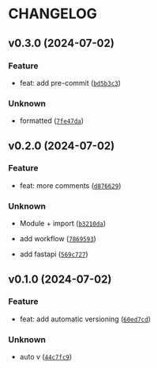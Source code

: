 # CHANGELOG

## v0.3.0 (2024-07-02)

### Feature

* feat: add pre-commit ([`bd5b3c3`](https://github.com/dd-Splunk/Python-versioning/commit/bd5b3c310799bab1dc3d80ece4f0f825275a5d11))

### Unknown

* formatted ([`7fe47da`](https://github.com/dd-Splunk/Python-versioning/commit/7fe47daa6929050064e4015aea33daab359bd8e0))

## v0.2.0 (2024-07-02)

### Feature

* feat: more comments ([`d876629`](https://github.com/dd-Splunk/Python-versioning/commit/d8766293c06e9851c025478c4c061445876f6b48))

### Unknown

* Module + import ([`b3210da`](https://github.com/dd-Splunk/Python-versioning/commit/b3210dab622b9d44f133628d0f8572fbc55016c6))

* add workflow ([`7869593`](https://github.com/dd-Splunk/Python-versioning/commit/7869593f7444d39f6c815459ee531eea7118a190))

* add fastapi ([`569c727`](https://github.com/dd-Splunk/Python-versioning/commit/569c7273effaffb2352807c8b786958570f3b10c))

## v0.1.0 (2024-07-02)

### Feature

* feat: add automatic versioning ([`60ed7cd`](https://github.com/dd-Splunk/Python-versioning/commit/60ed7cd7f3b4ecf576df29e89479b8603082a1ea))

### Unknown

* auto v ([`44c7fc9`](https://github.com/dd-Splunk/Python-versioning/commit/44c7fc90c2e35f95a724d2ee0cfb2bd5024b2d2f))
